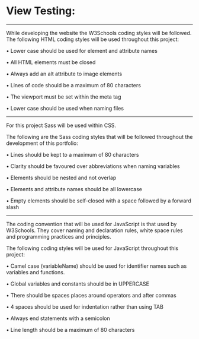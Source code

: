 
# View Testing: 
---------------------------------------------

While developing the website the W3Schools coding styles will be followed. The following HTML coding styles will be used throughout this project:

•	Lower case should be used for element and attribute names

•	All HTML elements must be closed

•	Always add an alt attribute to image elements

•	Lines of code should be a maximum of 80 characters

•	The viewport must be set within the meta tag

•	Lower case should be used when naming files

--------------------------

For this project Sass will be used within CSS.

The following are the Sass coding styles that will be followed throughout the development of this portfolio:

•	Lines should be kept to a maximum of 80 characters

•	Clarity should be favoured over abbreviations when naming variables

•	Elements should be nested and not overlap

•	Elements and attribute names should be all lowercase

•	Empty elements should be self-closed with a space followed by a forward slash

---------------------

The coding convention that will be used for JavaScript is that used by W3Schools. They cover naming and declaration rules, white space rules and programming practices and principles.

The following coding styles will be used for JavaScript throughout this project:

•	Camel case (variableName) should be used for identifier names such as variables and functions.

•	Global variables and constants should be in UPPERCASE

•	There should be spaces places around operators and after commas

•	4 spaces should be used for indentation rather than using TAB

•	Always end statements with a semicolon

•	Line length should be a maximum of 80 characters
